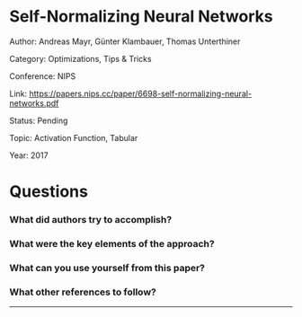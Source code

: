 # Self-Normalizing Neural Networks
Author: Andreas Mayr, Günter Klambauer, Thomas Unterthiner

Category: Optimizations, Tips & Tricks

Conference: NIPS

Link: https://papers.nips.cc/paper/6698-self-normalizing-neural-networks.pdf

Status: Pending

Topic: Activation Function, Tabular

Year: 2017

# Questions

### What did authors try to accomplish?

### What were the key elements of the approach?

### What can you use yourself from this paper?

### What other references to follow?

---